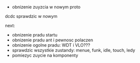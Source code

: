 - obnizenie zuyzcia w nowym proto

dcdc sprawdzic w nowym

next:
- obnizenie pradu startu
- obnizenie pradu ant i pewnosc polaczen
- obnizenie ogolne pradu: WDT i VLO???
- sprawdzic wszystkie zustandy: menue, funk, idle, touch, ledy
- pomiezyc zuycie na komponenty